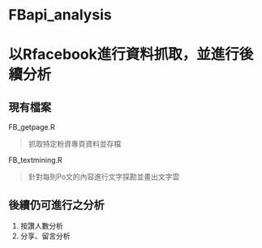 # FBapi_analysis
# 以Rfacebook進行資料抓取，並進行後續分析

## 現有檔案
FB_getpage.R
> 抓取特定粉資專頁資料並存檔

FB_textmining.R
> 針對每則Po文的內容進行文字探勘並畫出文字雲


## 後續仍可進行之分析
1. 按讚人數分析
2. 分享、留言分析
